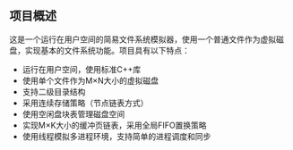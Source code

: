 ## 项目概述
这是一个运行在用户空间的简易文件系统模拟器，使用一个普通文件作为虚拟磁盘，实现基本的文件系统功能。项目具有以下特点：
- 运行在用户空间，使用标准C++库
- 使用单个文件作为M×N大小的虚拟磁盘
- 支持二级目录结构
- 采用连续存储策略（节点链表方式）
- 使用空闲盘块表管理磁盘空间
- 实现M×K大小的缓冲页链表，采用全局FIFO置换策略
- 使用线程模拟多进程环境，支持简单的进程调度和同步